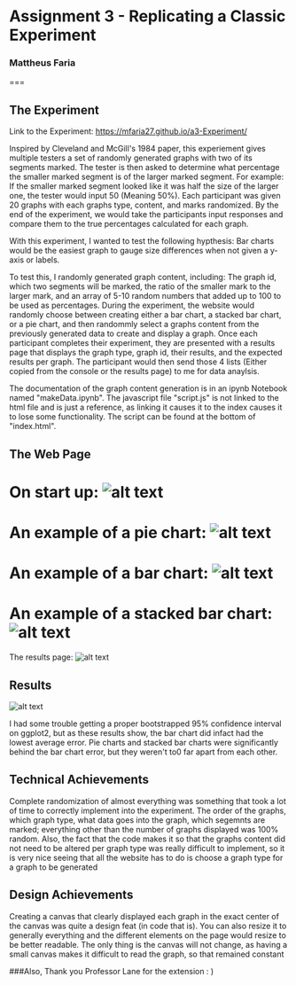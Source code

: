 # Assignment 3 - Replicating a Classic Experiment  
### Mattheus Faria
===

## The Experiment

Link to the Experiment: https://mfaria27.github.io/a3-Experiment/

Inspired by Cleveland and McGill's 1984 paper, this experiement gives multiple testers a set of randomly generated graphs with two of its segments marked. The tester is then asked to determine what percentage the smaller marked segment is of the larger marked segment. For example: If the smaller marked segment looked like it was half the size of the larger one, the tester would input 50 (Meaning 50%). Each participant was given 20 graphs with each graphs type, content, and marks randomized. By the end of the experiment, we would take the participants input responses and compare them to the true percentages calculated for each graph. 

With this experiment, I wanted to test the following hypthesis: Bar charts would be the easiest graph to gauge size differences when not given a y-axis or labels.

To test this, I randomly generated graph content, including: The graph id, which two segments will be marked, the ratio of the smaller mark to the larger mark, and an array of 5-10 random numbers that added up to 100 to be used as percentages. During the experiment, the website would randomly choose between creating either a bar chart, a stacked bar chart, or a pie chart, and then randommly select a graphs content from the previously generated data to create and display a graph. Once each participant completes their experiment, they are presented with a results page that displays the graph type, graph id, their results, and the expected results per graph. The participant would then send those 4 lists (Either copied from the console or the results page) to me for data anaylsis.

The documentation of the graph content generation is in an ipynb Notebook named "makeData.ipynb".
The javascript file "script.js" is not linked to the html file and is just a reference, as linking it causes it to the index causes it to lose some functionality. The script can be found at the bottom of "index.html".

## The Web Page

On start up:
![alt text](https://github.com/MFaria27/a3-Experiment/blob/main/Img/StartUp.png?raw=true)
===
An example of a pie chart:
![alt text](https://github.com/MFaria27/a3-Experiment/blob/main/Img/Pie.png?raw=true)
===
An example of a bar chart:
![alt text](https://github.com/MFaria27/a3-Experiment/blob/main/Img/bar.png?raw=true)
===
An example of a stacked bar chart:
![alt text](https://github.com/MFaria27/a3-Experiment/blob/main/Img/stack.png?raw=true)
===
The results page:
![alt text](https://github.com/MFaria27/a3-Experiment/blob/main/Img/resultspage.png?raw=true)

## Results

![alt text](https://github.com/MFaria27/a3-Experiment/blob/main/Img/results.png?raw=true)

I had some trouble getting a proper bootstrapped 95% confidence interval on ggplot2, but as these results show, the bar chart did infact had the lowest average error. Pie charts and stacked bar charts were significantly behind the bar chart error, but they weren't to0 far apart from each other.

## Technical Achievements

Complete randomization of almost everything was something that took a lot of time to correctly implement into the experiment. The order of the graphs, which graph type, what data goes into the graph, which segemnts are marked; everything other than the number of graphs displayed was 100% random. Also, the fact that the code makes it so that the graphs content did not need to be altered per graph type was really difficult to implement, so it is very nice seeing that all the website has to do is choose a graph type for a  graph to be generated

## Design Achievements

Creating a canvas that clearly displayed each graph in the exact center of the canvas was quite a design feat (in code that is). You can also resize it to generally everything and the different elements on the page would resize to be better readable. The only thing is the canvas will not change, as having a small canvas makes it difficult to read the graph, so that remained constant

###Also, Thank you Professor Lane for the extension : )
